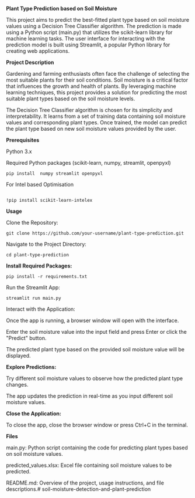 **Plant Type Prediction based on Soil Moisture**


This project aims to predict the best-fitted plant type based on soil moisture values using a Decision Tree Classifier algorithm. The prediction is made using a Python script (main.py) that utilizes the scikit-learn library for machine learning tasks. The user interface for interacting with the prediction model is built using Streamlit, a popular Python library for creating web applications.

**Project Description**

Gardening and farming enthusiasts often face the challenge of selecting the most suitable plants for their soil conditions. Soil moisture is a critical factor that influences the growth and health of plants. By leveraging machine learning techniques, this project provides a solution for predicting the most suitable plant types based on the soil moisture levels.

The Decision Tree Classifier algorithm is chosen for its simplicity and interpretability. It learns from a set of training data containing soil moisture values and corresponding plant types. Once trained, the model can predict the plant type based on new soil moisture values provided by the user.

**Prerequisites**

Python 3.x

Required Python packages (scikit-learn, numpy, streamlit, openpyxl)

```
pip install  numpy streamlit openpyxl
```

For Intel based Optimisation 

```

!pip install scikit-learn-intelex
```



**Usage**

Clone the Repository:



```
git clone https://github.com/your-username/plant-type-prediction.git
```

Navigate to the Project Directory:

```
cd plant-type-prediction
```

**Install Required Packages:**


```
pip install -r requirements.txt
```

Run the Streamlit App:


```
streamlit run main.py
```

Interact with the Application:

Once the app is running, a browser window will open with the interface.

Enter the soil moisture value into the input field and press Enter or click the "Predict" button.

The predicted plant type based on the provided soil moisture value will be displayed.


**Explore Predictions:**

Try different soil moisture values to observe how the predicted plant type changes.

The app updates the prediction in real-time as you input different soil moisture values.

**Close the Application:**

To close the app, close the browser window or press Ctrl+C in the terminal.


**Files**

main.py: Python script containing the code for predicting plant types based on soil moisture values.

predicted_values.xlsx: Excel file containing soil moisture values to be predicted.

README.md: Overview of the project, usage instructions, and file descriptions.# soil-moisture-detection-and-plant-prediction
